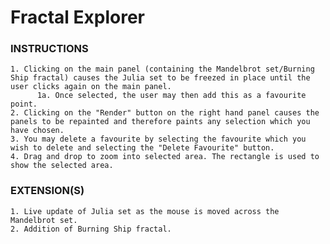 # Fractal Explorer

### INSTRUCTIONS

	1. Clicking on the main panel (containing the Mandelbrot set/Burning Ship fractal) causes the Julia set to be freezed in place until the      user clicks again on the main panel.
	      1a. Once selected, the user may then add this as a favourite point.	
	2. Clicking on the "Render" button on the right hand panel causes the panels to be repainted and therefore paints any selection which you      have chosen.
	3. You may delete a favourite by selecting the favourite which you wish to delete and selecting the "Delete Favourite" button.
	4. Drag and drop to zoom into selected area. The rectangle is used to show the selected area.

### EXTENSION(S)

	1. Live update of Julia set as the mouse is moved across the Mandelbrot set.
	2. Addition of Burning Ship fractal.
